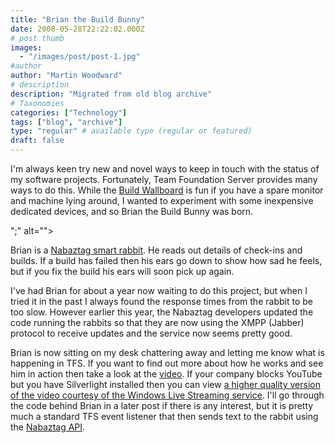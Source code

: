 ```yaml
---
title: "Brian the Build Bunny"
date: 2008-05-28T22:22:02.000Z
# post thumb
images:
  - "/images/post/post-1.jpg"
#author
author: "Martin Woodward"
# description
description: "Migrated from old blog archive"
# Taxonomies
categories: ["Technology"]
tags: ["blog", "archive"]
type: "regular" # available type (regular or featured)
draft: false
---
```


I'm always keen try new and novel ways to keep in touch with the status of my software projects.  Fortunately, Team Foundation Server provides many ways to do this.  While the [Build Wallboard](http://www.woodwardweb.com/vsts/000395.html) is fun if you have a spare monitor and machine lying around, I wanted to experiment with some inexpensive dedicated devices, and so Brian the Build Bunny was born.   

";" alt="">  

Brian is a [Nabaztag smart rabbit](http://www.amazon.com/Violet-Nabaztagtag-WiFi-Rabbit/dp/B000OFHBKS/woodwardwebcom).  He reads out details of check-ins and builds.  If a build has failed then his ears go down to show how sad he feels, but if you fix the build his ears will soon pick up again.  

I've had Brian for about a year now waiting to do this project, but when I tried it in the past I always found the response times from the rabbit to be too slow.  However earlier this year, the Nabaztag developers updated the code running the rabbits so that they are now using the XMPP (Jabber) protocol to receive updates and the service now seems pretty good.  

Brian is now sitting on my desk chattering away and letting me know what is happening in TFS.  If you want to find out more about how he works and see him in action then take a look at the [video](http://www.youtube.com/watch?v=Is32fWJJA-I). If your company blocks YouTube but you have Silverlight installed then you can view [a higher quality version of the video courtesy of the Windows Live Streaming service](http://silverlight.services.live.com/invoke/15051/buildbunny/iframe.html).  I'll go through the code behind Brian in a later post if there is any interest, but it is pretty much a standard TFS event listener that then sends text to the rabbit using the [Nabaztag API](http://api.nabaztag.com/docs/home.html).